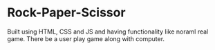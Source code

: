 # Rock-Paper-Scissor

Built using HTML, CSS and JS and having functionality like noraml real game. There be a user play game along with computer.
